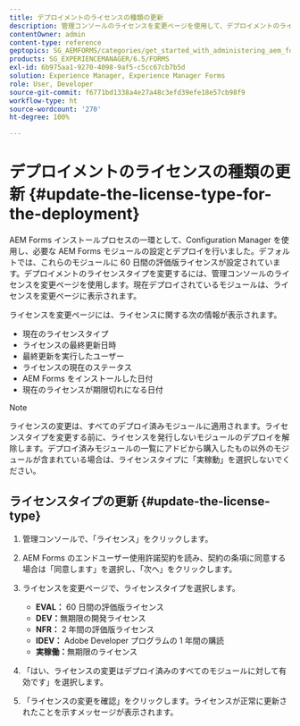 ```yaml
---
title: デプロイメントのライセンスの種類の更新
description: 管理コンソールのライセンスを変更ページを使用して、デプロイメントのライセンスの種類を更新します。
contentOwner: admin
content-type: reference
geptopics: SG_AEMFORMS/categories/get_started_with_administering_aem_forms_on_jee
products: SG_EXPERIENCEMANAGER/6.5/FORMS
exl-id: 6b975aa1-9270-4098-9af5-c5cc67cb7b5d
solution: Experience Manager, Experience Manager Forms
role: User, Developer
source-git-commit: f6771bd1338a4e27a48c3efd39efe18e57cb98f9
workflow-type: ht
source-wordcount: '270'
ht-degree: 100%

---
```


# デプロイメントのライセンスの種類の更新 {#update-the-license-type-for-the-deployment}

AEM Forms インストールプロセスの一環として、Configuration Manager を使用し、必要な AEM Forms モジュールの設定とデプロイを行いました。デフォルトでは、これらのモジュールに 60 日間の評価版ライセンスが設定されています。デプロイメントのライセンスタイプを変更するには、管理コンソールのライセンスを変更ページを使用します。現在デプロイされているモジュールは、ライセンスを変更ページに表示されます。

ライセンスを変更ページには、ライセンスに関する次の情報が表示されます。

* 現在のライセンスタイプ
* ライセンスの最終更新日時
* 最終更新を実行したユーザー
* ライセンスの現在のステータス
* AEM Forms をインストールした日付
* 現在のライセンスが期限切れになる日付

>[!NOTE]
>
>ライセンスの変更は、すべてのデプロイ済みモジュールに適用されます。ライセンスタイプを変更する前に、ライセンスを発行しないモジュールのデプロイを解除します。デプロイ済みモジュールの一覧にアドビから購入したもの以外のモジュールが含まれている場合は、ライセンスタイプに「実稼動」を選択しないでください。

## ライセンスタイプの更新 {#update-the-license-type}

1. 管理コンソールで、「ライセンス」をクリックします。
1. AEM Forms のエンドユーザー使用許諾契約を読み、契約の条項に同意する場合は「同意します」を選択し、「次へ」をクリックします。
1. ライセンスを変更ページで、ライセンスタイプを選択します。

   * **EVAL：** 60 日間の評価版ライセンス
   * **DEV：**&#x200B;無期限の開発ライセンス
   * **NFR：** 2 年間の評価版ライセンス
   * **IDEV：** Adobe Developer プログラムの 1 年間の購読
   * **実稼働：**&#x200B;無期限のライセンス

1. 「はい、ライセンスの変更はデプロイ済みのすべてのモジュールに対して有効です」を選択します。
1. 「ライセンスの変更を確認」をクリックします。ライセンスが正常に更新されたことを示すメッセージが表示されます。
